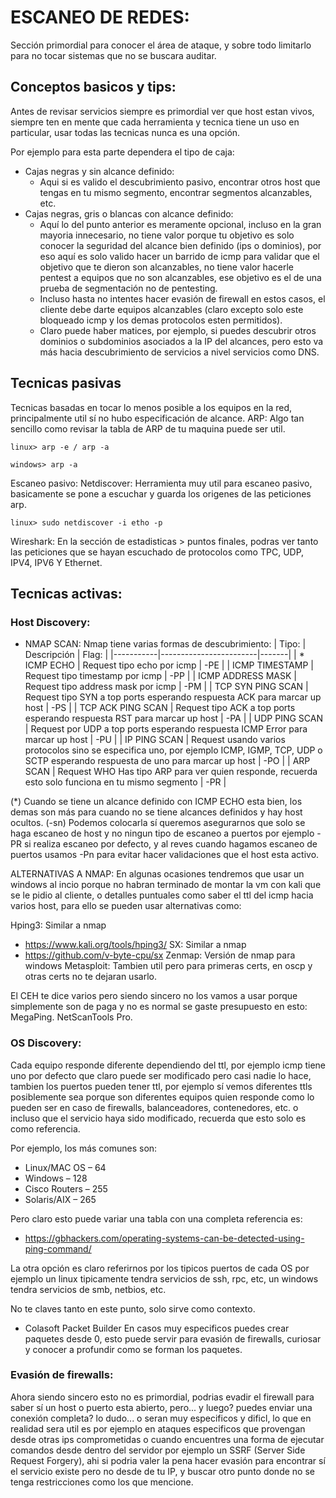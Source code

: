 # ESCANEO DE REDES:
Sección primordial para conocer el área de ataque, y sobre todo limitarlo para no tocar sistemas que no se buscara auditar.

## Conceptos basicos y tips:
Antes de revisar servicios siempre es primordial ver que host estan vivos, siempre ten en mente que cada herramienta y tecnica tiene un uso en particular, usar todas las tecnicas nunca es una opción.

Por ejemplo para esta parte dependera el tipo de caja:
- Cajas negras y sin alcance definido:
  - Aqui si es valido el descubrimiento pasivo, encontrar otros host que tengas en tu mismo segmento, encontrar segmentos alcanzables, etc.
- Cajas negras, gris o blancas con alcance definido:
  - Aquí lo del punto anterior es meramente opcional, incluso en la gran mayoria innecesario, no tiene valor porque tu objetivo es solo conocer la seguridad del alcance bien definido (ips o dominios), por eso aquí es solo valido hacer un barrido de icmp para validar que el objetivo que te dieron son alcanzables, no tiene valor hacerle pentest a equipos que no son alcanzables, ese objetivo es el de una prueba de segmentación no de pentesting.
  - Incluso hasta no intentes hacer evasión de firewall en estos casos, el cliente debe darte equipos alcanzables (claro excepto solo este bloqueado icmp y los demas protocolos esten permitidos).
  - Claro puede haber matices, por ejemplo, si puedes descubrir otros dominios o subdominios asociados a la IP del alcances, pero esto va más hacia descubrimiento de servicios a nivel servicios como DNS.

## Tecnicas pasivas
Tecnicas basadas en tocar lo menos posible a los equipos en la red, principalmente util sí no hubo especificación de alcance.
ARP:
Algo tan sencillo como revisar la tabla de ARP de tu maquina puede ser util.
```
linux> arp -e / arp -a
```
```
windows> arp -a
```
Escaneo pasivo:
Netdiscover:
Herramienta muy util para escaneo pasivo, basicamente se pone a escuchar y guarda los origenes de las peticiones arp.
```
linux> sudo netdiscover -i etho -p
```
Wireshark:
En la sección de estadisticas > puntos finales, podras ver tanto las peticiones que se hayan escuchado de protocolos como TPC, UDP, IPV4, IPV6 Y Ethernet.

## Tecnicas activas:

### Host Discovery:
- NMAP SCAN:
Nmap tiene varias formas de descubrimiento:
| Tipo:     |      Descripción       | Flag: |
|-----------|------------------------|-------|
| * ICMP ECHO | Request tipo echo por icmp | -PE | 
| ICMP TIMESTAMP | Request tipo timestamp por icmp | -PP |
| ICMP ADDRESS MASK | Request tipo address mask por icmp  | -PM |
| TCP SYN PING SCAN | Request tipo SYN a top ports esperando respuesta ACK para marcar up host | -PS |
| TCP ACK PING SCAN | Request tipo ACK a top ports esperando respuesta RST para marcar up host | -PA |
| UDP PING SCAN | Request por UDP a top ports esperando respuesta ICMP Error para marcar up host | -PU |
| IP PING SCAN | Request usando varios protocolos sino se especifica uno, por ejemplo ICMP, IGMP, TCP, UDP o SCTP esperando respuesta de uno para marcar up host | -PO |
| ARP SCAN | Request WHO Has tipo ARP para ver quien responde, recuerda esto solo funciona en tu mismo segmento | -PR |

(*) Cuando se tiene un alcance definido con ICMP ECHO esta bien, los demas son más para cuando no se tiene alcances definidos y hay host ocultos.
(-sn) Podemos colocarla sí queremos asegurarnos que solo se haga escaneo de host y no ningun tipo de escaneo a puertos por ejemplo -PR si realiza escaneo por defecto, y al reves cuando hagamos escaneo de puertos usamos -Pn para evitar hacer validaciones que el host esta activo.

ALTERNATIVAS A NMAP:
En algunas ocasiones tendremos que usar un windows al incio porque no habran terminado de montar la vm con kali que se le pidio al cliente, o detalles puntuales como saber el ttl del icmp hacia varios host, para ello se pueden usar alternativas como:

Hping3: Similar a nmap
- https://www.kali.org/tools/hping3/
SX: Similar a nmap 
- https://github.com/v-byte-cpu/sx 
Zenmap: Versión de nmap para windows
Metasploit: Tambien util pero para primeras certs, en oscp y otras certs no te dejaran usarlo.

El CEH te dice varios pero siendo sincero no los vamos a usar porque simplemente son de paga y no es normal se gaste presupuesto en esto:
MegaPing.
NetScanTools Pro.

### OS Discovery:
Cada equipo responde diferente dependiendo del ttl, por ejemplo icmp tiene uno por defecto que claro puede ser modificado pero casi nadie lo hace, tambien los puertos pueden tener ttl, por ejemplo sí vemos diferentes ttls posiblemente sea porque son diferentes equipos quien responde como lo pueden ser en caso de firewalls, balanceadores, contenedores, etc. o incluso que el servicio haya sido modificado, recuerda que esto solo es como referencia.

Por ejemplo, los más comunes son:
- Linux/MAC OS – 64
- Windows – 128
- Cisco Routers – 255
- Solaris/AIX – 265

Pero claro esto puede variar una tabla con una completa referencia es:
- https://gbhackers.com/operating-systems-can-be-detected-using-ping-command/

La otra opción es claro referirnos por los tipicos puertos de cada OS por ejemplo un linux tipicamente tendra servicios de ssh, rpc, etc, un windows tendra servicios de smb, netbios, etc.

No te claves tanto en este punto, solo sirve como contexto.

- Colasoft Packet Builder
En casos muy especificos puedes crear paquetes desde 0, esto puede servir para evasión de firewalls, curiosar y conocer a profundir como se forman los paquetes.

### Evasión de firewalls:
Ahora siendo sincero esto no es primordial, podrias evadir el firewall para saber sí un host o puerto esta abierto, pero... y luego? puedes enviar una conexión completa? lo dudo... o seran muy especificos y dificl, lo que en realidad sera util es por ejemplo en ataques especificos que provengan desde otras ips comprometidas o cuando encuentres una forma de ejecutar comandos desde dentro del servidor por ejemplo un SSRF (Server Side Request Forgery), ahi si podria valer la pena hacer evasión para encontrar sí el servicio existe pero no desde de tu IP, y buscar otro punto donde no se tenga restricciones como los que mencione.
